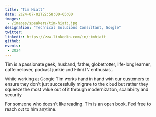 ```yaml
---
title: "Tim Hiatt"
date: 2024-07-02T22:58:00-05:00
images: 
 - /images/speakers/tim-hiatt.jpg
designation: "Technical Solutions Consultant, Google"
twitter: 
linkedin: https://www.linkedin.com/in/timhiatt
github: 
events:
 - 2024
---
```



Tim is a passionate geek, husband, father, globetrotter, life-long learner, caffeine lover, podcast junkie and Film/TV enthusiast.

While working at Google Tim works hand in hand with our customers to ensure they don't just successfully migrate to the cloud but rather they squeeze the most value out of it through modernization, scalability and security.

For someone who doesn't like reading. Tim is an open book. Feel free to reach out to him anytime.